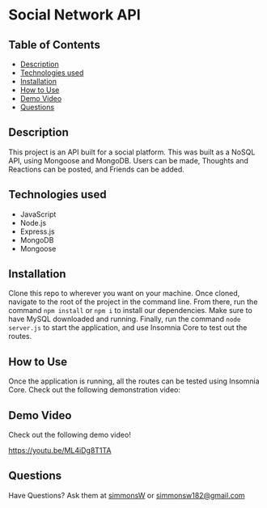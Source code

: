   # Social Network API
  
  ## Table of Contents
  * [Description](#description)
  * [Technologies used](#technologies-used)
  * [Installation](#installation)
  * [How to Use](#How-to-use)
  * [Demo Video](#demo-video)
  * [Questions](#questions)
    
  ## Description
  This project is an API built for a social platform. This was built as a NoSQL API, using Mongoose and MongoDB. Users can be made, Thoughts and Reactions can be posted, and Friends can be added.

  ## Technologies used
  * JavaScript
  * Node.js
  * Express.js
  * MongoDB
  * Mongoose

  ## Installation
  Clone this repo to wherever you want on your machine. Once cloned, navigate to the root of the project in the command line. From there, run the command `npm install` or `npm i` to install our dependencies. Make sure to have MySQL downloaded and running. Finally, run the command `node server.js` to start the application, and use Insomnia Core to test out the routes.

  ## How to Use
  Once the application is running, all the routes can be tested using Insomnia Core. Check out the following demonstration video:

  ## Demo Video
  Check out the following demo video!
  
  https://youtu.be/ML4iDg8T1TA

  ## Questions
  Have Questions? Ask them at <a href="http://github.com/simmonsW">simmonsW</a> or <a href="mailto:simmonsw182@gmail.com">simmonsw182@gmail.com</a>
